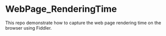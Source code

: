 # WebPage_RenderingTime
This repo demonstrate how to capture the web page rendering time on the browser using Fiddler. 

